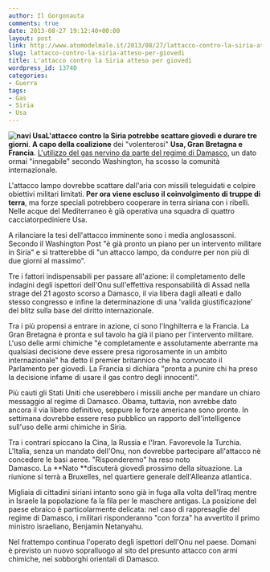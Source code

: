 ```yaml
---
author: Il Gorgonauta
comments: true
date: 2013-08-27 19:12:40+00:00
layout: post
link: http://www.atomodelmale.it/2013/08/27/lattacco-contro-la-siria-atteso-per-giovedi/
slug: lattacco-contro-la-siria-atteso-per-giovedi
title: L'attacco contro la Siria atteso per giovedì
wordpress_id: 13740
categories:
- Guerra
tags:
- Gas
- Siria
- Usa
---
```


**![navi Usa](http://www.atomodelmale.it/wp-content/uploads/2013/08/navi-Usa-300x211.jpg)L'attacco contro la Siria potrebbe scattare giovedì e durare tre giorni**. **A capo della coalizione** dei "volenterosi" **Usa, Gran Bretagna e Francia**. [L'utilizzo del gas nervino da parte del regime di Damasco](http://www.atomodelmale.it/2013/08/21/siria-i-ribelli-denunciano-luso-di-gas-nervino-il-regime-smentisce/), un dato ormai "innegabile" secondo Washington, ha scosso la comunità internazionale.

L'attacco lampo dovrebbe scattare dall'aria con missili teleguidati e colpire obiettivi militari limitati. **Per ora viene escluso il coinvolgimento di truppe di terra**, ma forze speciali potrebbero cooperare in terra siriana con i ribelli. Nelle acque del Mediterraneo è già operativa una squadra di quattro cacciatorpediniere Usa.

A rilanciare la tesi dell'attacco imminente sono i media anglosassoni. Secondo il Washington Post "è già pronto un piano per un intervento militare in Siria" e si tratterebbe di "un attacco lampo, da condurre per non più di due giorni al massimo".

Tre i fattori indispensabili per passare all'azione: il completamento delle indagini degli ispettori dell'Onu sull'effettiva responsabilità di Assad nella strage del 21 agosto scorso a Damasco, il via libera dagli alleati e dallo stesso congresso e infine la determinazione di una 'valida giustificazione' del blitz sulla base del diritto internazionale.


Tra i più propensi a entrare in azione, ci sono l'Inghilterra e la Francia. La Gran Bretagna è pronta e sul tavolo ha già il piano per l'intervento militare. L'uso delle armi chimiche "è completamente e assolutamente aberrante ma qualsiasi decisione deve essere presa rigorosamente in un ambito internazionale" ha detto il premier britannico che ha convocato il Parlamento per giovedì. La Francia si dichiara "pronta a punire chi ha preso la decisione infame di usare il gas contro degli innocenti".

Più cauti gli Stati Uniti che userebbero i missili anche per mandare un chiaro messaggio al regime di Damasco. Obama, tuttavia, non avrebbe dato ancora il via libero definitivo, seppure le forze americane sono pronte. In settimana dovrebbe essere reso pubblico un rapporto dell'intelligence sull'uso delle armi chimiche in Siria.

Tra i contrari spiccano la Cina, la Russia e l'Iran. Favorevole la Turchia. L'Italia, senza un mandato dell'Onu, non dovrebbe partecipare all'attacco nè concedere le basi aeree. "Risponderemo" ha reso noto Damasco. La **Nato **discuterà giovedì prossimo della situazione. La riunione si terrà a Bruxelles, nel quartiere generale dell'Alleanza atlantica.

Migliaia di cittadini siriani intanto sono già in fuga alla volta dell'Iraq mentre in Israele la popolazione fa la fila per le maschere antigas. La posizione del paese ebraico è particolarmente delicata: nel caso di rappresaglie del regime di Damasco, i militari risponderanno "con forza" ha avvertito il primo ministro israeliano, Benjamin Netanyahu.

Nel frattempo continua l'operato degli ispettori dell'Onu nel paese. Domani è previsto un nuovo sopralluogo al sito del presunto attacco con armi chimiche, nei sobborghi orientali di Damasco.
